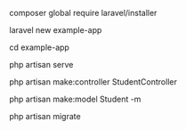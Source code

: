 composer global require laravel/installer
 
laravel new example-app

cd example-app
 
php artisan serve


php artisan make:controller StudentController


php artisan make:model Student -m

php artisan migrate
